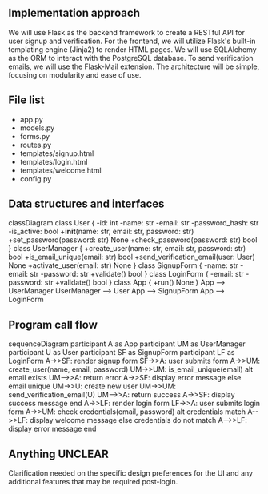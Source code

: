 ## Implementation approach

We will use Flask as the backend framework to create a RESTful API for user signup and verification. For the frontend, we will utilize Flask's built-in templating engine (Jinja2) to render HTML pages. We will use SQLAlchemy as the ORM to interact with the PostgreSQL database. To send verification emails, we will use the Flask-Mail extension. The architecture will be simple, focusing on modularity and ease of use.

## File list

- app.py
- models.py
- forms.py
- routes.py
- templates/signup.html
- templates/login.html
- templates/welcome.html
- config.py

## Data structures and interfaces


classDiagram
    class User {
        -id: int
        -name: str
        -email: str
        -password_hash: str
        -is_active: bool
        +__init__(name: str, email: str, password: str)
        +set_password(password: str) None
        +check_password(password: str) bool
    }
    class UserManager {
        +create_user(name: str, email: str, password: str) bool
        +is_email_unique(email: str) bool
        +send_verification_email(user: User) None
        +activate_user(email: str) None
    }
    class SignupForm {
        -name: str
        -email: str
        -password: str
        +validate() bool
    }
    class LoginForm {
        -email: str
        -password: str
        +validate() bool
    }
    class App {
        +run() None
    }
    App --> UserManager
    UserManager --> User
    App --> SignupForm
    App --> LoginForm


## Program call flow


sequenceDiagram
    participant A as App
    participant UM as UserManager
    participant U as User
    participant SF as SignupForm
    participant LF as LoginForm
    A->>SF: render signup form
    SF->>A: user submits form
    A->>UM: create_user(name, email, password)
    UM->>UM: is_email_unique(email)
    alt email exists
        UM-->>A: return error
        A->>SF: display error message
    else email unique
        UM->>U: create new user
        UM->>UM: send_verification_email(U)
        UM-->>A: return success
        A->>SF: display success message
    end
    A->>LF: render login form
    LF->>A: user submits login form
    A->>UM: check credentials(email, password)
    alt credentials match
        A-->>LF: display welcome message
    else credentials do not match
        A-->>LF: display error message
    end


## Anything UNCLEAR

Clarification needed on the specific design preferences for the UI and any additional features that may be required post-login.

